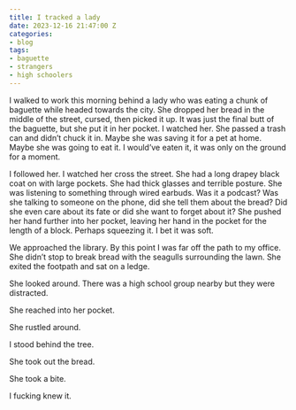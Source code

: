 ```yaml
---
title: I tracked a lady
date: 2023-12-16 21:47:00 Z
categories:
- blog
tags:
- baguette
- strangers
- high schoolers
---
```


I walked to work this morning behind a lady who was eating a chunk of baguette while headed towards the city. She dropped her bread in the middle of the street, cursed, then picked it up. It was just the final butt of the baguette, but she put it in her pocket. I watched her. She passed a trash can and didn’t chuck it in. Maybe she was saving it for a pet at home. Maybe she was going to eat it. I would’ve eaten it, it was only on the ground for a moment.

I followed her. I watched her cross the street. She had a long drapey black coat on with large pockets. She had thick glasses and terrible posture. She was listening to something through wired earbuds. Was it a podcast? Was she talking to someone on the phone, did she tell them about the bread? Did she even care about its fate or did she want to forget about it? She pushed her hand further into her pocket, leaving her hand in the pocket for the length of a block. Perhaps squeezing it. I bet it was soft.

We approached the library. By this point I was far off the path to my office. She didn’t stop to break bread with the seagulls surrounding the lawn. She exited the footpath and sat on a ledge.

She looked around. There was a high school group nearby but they were distracted.

She reached into her pocket.

She rustled around.


I stood behind the tree.

She took out the bread.

She took a bite.

I fucking knew it.

